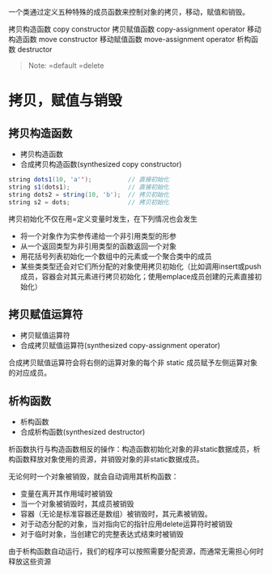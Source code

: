 一个类通过定义五种特殊的成员函数来控制对象的拷贝，移动，赋值和销毁。

拷贝构造函数 copy constructor
拷贝赋值函数 copy-assignment operator
移动构造函数 move constructor
移动赋值函数 move-assignment operator
析构函数 destructor

> Note:
> =default
> =delete

# 拷贝，赋值与销毁

##  拷贝构造函数

- 拷贝构造函数
- 合成拷贝构造函数(synthesized copy constructor)

```java
string dots1(10, 'a'');          // 直接初始化
string s1(dots1);                // 直接初始化
string dots2 = string(10, 'b');  // 拷贝初始化
string s2 = dots;                // 拷贝初始化
```

拷贝初始化不仅在用=定义变量时发生，在下列情况也会发生

- 将一个对象作为实参传递给一个非引用类型的形参
- 从一个返回类型为非引用类型的函数返回一个对象
- 用花括号列表初始化一个数组中的元素或一个聚合类中的成员
- 某些类类型还会对它们所分配的对象使用拷贝初始化（比如调用insert或push成员，容器会对其元素进行拷贝初始化；使用emplace成员创建的元素直接初始化）

## 拷贝赋值运算符

- 拷贝赋值运算符
- 合成拷贝赋值运算符(synthesized copy-assignment operator)

合成拷贝赋值运算符会将右侧的运算对象的每个非 static 成员赋予左侧运算对象的对应成员。

## 析构函数

- 析构函数
- 合成析构函数(synthesized destructor)

析函数执行与构造函数相反的操作：构造函数初始化对象的非static数据成员，析构函数释放对象使用的资源，并销毁对象的非static数据成员。

无论何时一个对象被销毁，就会自动调用其析构函数：

- 变量在离开其作用域时被销毁
- 当一个对象被销毁时，其成员被销毁
- 容器（无论是标准容器还是数组）被销毁时，其元素被销毁。
- 对于动态分配的对象，当对指向它的指针应用delete运算符时被销毁
- 对于临时对象，当创建它的完整表达式结束时被销毁

由于析构函数自动运行，我们的程序可以按照需要分配资源，而通常无需担心何时释放这些资源